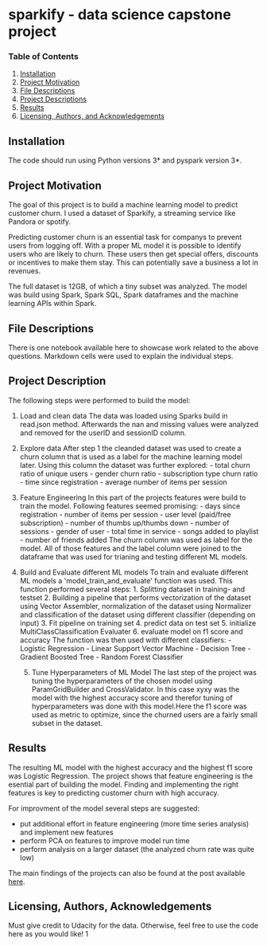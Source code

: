 # sparkify - data science capstone project 

### Table of Contents

1. [Installation](#installation)
2. [Project Motivation](#motivation)
3. [File Descriptions](#files)
4. [Project Descriptions](#descriptions)
4. [Results](#results)
5. [Licensing, Authors, and Acknowledgements](#licensing)

## Installation <a name="installation"></a>

The code should run using Python versions 3* and pyspark version 3*. 

## Project Motivation<a name="motivation"></a>

The goal of this project is to build a machine learning model to predict customer churn. I used a dataset of Sparkify, a streaming service like Pandora or spotify.

Predicting customer churn is an essential task for companys to prevent users from logging off.
With a proper ML model it is possible to identify users who are likely to churn. These users then get special offers, discounts or incentives to make them stay. This can potentially save a business a lot in revenues.

The full dataset is 12GB, of which a tiny subset was analyzed. 
The model was build using Spark, Spark SQL, Spark dataframes and the machine learning APIs within Spark.


## File Descriptions <a name="files"></a>

There is one notebook available here to showcase work related to the above questions. Markdown cells were used to explain the individual steps. 

## Project Description <a name="descriptions"></a>

The following steps were performed to build the model:
   
1. Load and clean data
        The data was loaded using Sparks build in read.json method. Afterwards the nan and missing values were analyzed and removed for the userID and sessionID column.
 
 2. Explore data
        After step 1 the cleanded dataset was used to create a churn column that is used as a label for the machine learning model later.
        Using this column the dataset was further explored:
            - total churn ratio of unique users
            - gender churn ratio
            - subscription type churn ratio
            - time since registration
            - average number of items per session

3. Feature Engineering
        In this part of the projects features were build to train the model.
        Following features seemed promising:
            - days since registration
            - number of items per session
            - user level (paid/free subscription)
            - number of thumbs up/thumbs down
            - number of sessions
            - gender of user
            - total time in service
            - songs added to playlist
            - number of friends added
        The churn column was used as label for the model.
        All of those features and the label column were joined to the dataframe that was used for trianing and testing different ML models.
        
4. Build and Evaluate different ML models
        To train and evaluate different ML models a 'model_train_and_evaluate' function was used.
        This function performed several steps:
            1. Splitting dataset in training- and testset
            2. Building a pipeline that performs vectorization of the dataset using Vector Assembler, normalization of the dataset using Normalizer and classification of the dataset using different classifier (depending on input) 
            3. Fit pipeline on training set
            4. predict data on test set
            5. initialize MultiClassClassification Evaluater
            6. evaluate model on f1 score and accuracy
        The function was then used with different classifiers:
        - Logistic Regression
        - Linear Support Vector Machine
        - Decision Tree
        - Gradient Boosted Tree
        - Random Forest Classifier
        
    5. Tune Hyperparameters of ML Model
        The last step of the project was tuning the hyperparameters of the chosen model using ParamGridBuilder and CrossValidator. In this case xyxy was the model with the highest accuracy score and therefor tuning of hyperparameters was done with this model.Here the f1 score was used as metric to optimize, since the churned users are a fairly small subset in the dataset.
        
        
        
## Results<a name="results"></a>

The resulting ML model with the highest accuracy and the highest f1 score was Logistic Regression. 
The project shows that feature engineering is the esential part of building the model. Finding and implementing the right features is key to predicting customer churn with high accuracy.

For improvment of the model several steps are suggested:
- put additional effort in feature engineering (more time series analysis) and implement new features
- perform PCA on features to improve model run time
- perform analysis on a larger dataset (the analyzed churn rate was quite low)


The main findings of the projects can also be found at the post available [here](https://medium.com/@annatrumm/predicting-customer-churn-7469bb8af5b4).


## Licensing, Authors, Acknowledgements<a name="licensing"></a>

Must give credit to Udacity for the data.
Otherwise, feel free to use the code here as you would like! 1


